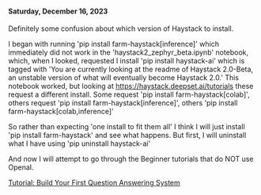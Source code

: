 #### Saturday, December 16, 2023

Definitely some confusion about which version of Haystack to install.

I began with running 'pip install farm-haystack[inference]' which immediately did not work in the 'haystack2_zephyr_beta.ipynb' notebook, which, when I looked, requested I install 'pip install haystack-ai' which is tagged with 'You are currently looking at the readme of Haystack 2.0-Beta, an unstable version of what will eventually become Haystack 2.0.' This notebook worked, but looking at https://haystack.deepset.ai/tutorials these request a different install. Some request 'pip install farm-haystack[colab]', others request 'pip install farm-haystack[inference]', others 'pip install farm-haystack[colab,inference]'

So rather than expecting 'one install to fit them all' I think I will just install 'pip install farm-haystack' and see what happens. But first, I will uninstall what I have using 'pip uninstall haystack-ai'

And now I will attempt to go through the Beginner tutorials that do NOT use OpenaI. 

[Tutorial: Build Your First Question Answering System](https://haystack.deepset.ai/tutorials/01_basic_qa_pipeline)



